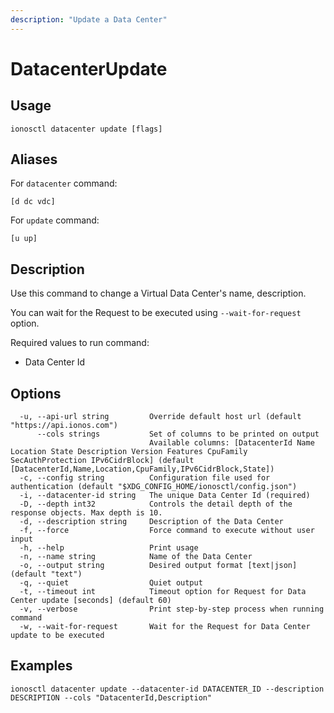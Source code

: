 ```yaml
---
description: "Update a Data Center"
---
```


# DatacenterUpdate

## Usage

```text
ionosctl datacenter update [flags]
```

## Aliases

For `datacenter` command:

```text
[d dc vdc]
```

For `update` command:

```text
[u up]
```

## Description

Use this command to change a Virtual Data Center's name, description.

You can wait for the Request to be executed using `--wait-for-request` option.

Required values to run command:

* Data Center Id

## Options

```text
  -u, --api-url string         Override default host url (default "https://api.ionos.com")
      --cols strings           Set of columns to be printed on output 
                               Available columns: [DatacenterId Name Location State Description Version Features CpuFamily SecAuthProtection IPv6CidrBlock] (default [DatacenterId,Name,Location,CpuFamily,IPv6CidrBlock,State])
  -c, --config string          Configuration file used for authentication (default "$XDG_CONFIG_HOME/ionosctl/config.json")
  -i, --datacenter-id string   The unique Data Center Id (required)
  -D, --depth int32            Controls the detail depth of the response objects. Max depth is 10.
  -d, --description string     Description of the Data Center
  -f, --force                  Force command to execute without user input
  -h, --help                   Print usage
  -n, --name string            Name of the Data Center
  -o, --output string          Desired output format [text|json] (default "text")
  -q, --quiet                  Quiet output
  -t, --timeout int            Timeout option for Request for Data Center update [seconds] (default 60)
  -v, --verbose                Print step-by-step process when running command
  -w, --wait-for-request       Wait for the Request for Data Center update to be executed
```

## Examples

```text
ionosctl datacenter update --datacenter-id DATACENTER_ID --description DESCRIPTION --cols "DatacenterId,Description"
```

